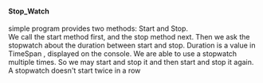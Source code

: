 #### Stop_Watch
simple program provides two methods: Start and Stop.  
We call the start method first, and the stop method next. 
Then we ask the stopwatch about the duration between start and stop. 
Duration is a value in TimeSpan , displayed on the console. 
We are able to use a stopwatch multiple times.
So we may start and stop it and then 
start and stop it again. 
A stopwatch doesn't start twice in a row 
